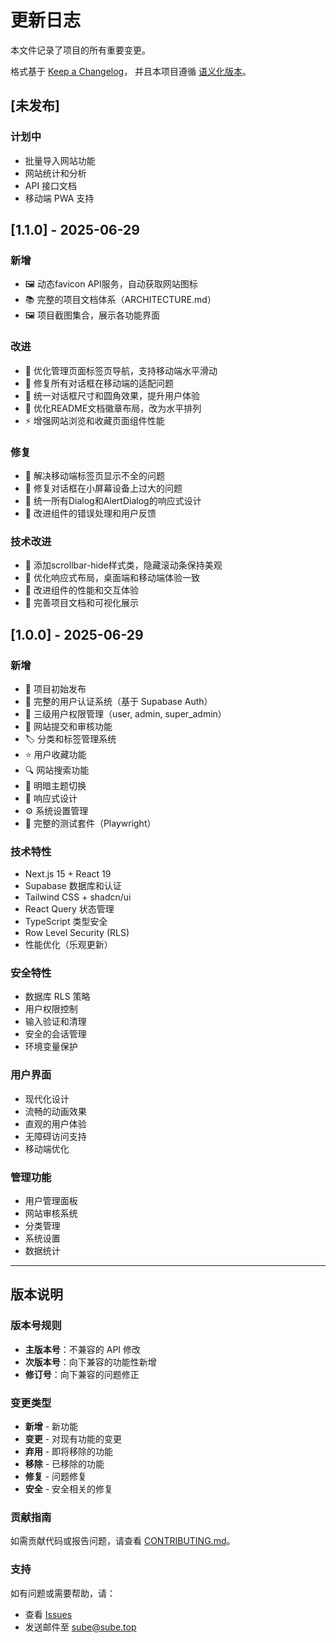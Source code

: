 <!--
 * @Date: 2025-06-29 21:10:07
 * @Author: Sube
 * @FilePath: CHANGELOG.md
 * @LastEditTime: 2025-06-30 04:11:15
 * @Description: 
-->
# 更新日志

本文件记录了项目的所有重要变更。

格式基于 [Keep a Changelog](https://keepachangelog.com/zh-CN/1.0.0/)，
并且本项目遵循 [语义化版本](https://semver.org/lang/zh-CN/)。

## [未发布]

### 计划中
- 批量导入网站功能
- 网站统计和分析
- API 接口文档
- 移动端 PWA 支持

## [1.1.0] - 2025-06-29

### 新增
- 🖼️ 动态favicon API服务，自动获取网站图标
- 📚 完整的项目文档体系（ARCHITECTURE.md）
- 🖼️ 项目截图集合，展示各功能界面

### 改进
- 📱 优化管理页面标签页导航，支持移动端水平滑动
- 🔧 修复所有对话框在移动端的适配问题
- 📏 统一对话框尺寸和圆角效果，提升用户体验
- 🎨 优化README文档徽章布局，改为水平排列
- ⚡ 增强网站浏览和收藏页面组件性能

### 修复
- 📱 解决移动端标签页显示不全的问题
- 🔲 修复对话框在小屏幕设备上过大的问题
- 📐 统一所有Dialog和AlertDialog的响应式设计
- 🎯 改进组件的错误处理和用户反馈

### 技术改进
- 🎨 添加scrollbar-hide样式类，隐藏滚动条保持美观
- 📱 优化响应式布局，桌面端和移动端体验一致
- 🔄 改进组件的性能和交互体验
- 📝 完善项目文档和可视化展示

## [1.0.0] - 2025-06-29

### 新增
- 🎉 项目初始发布
- 🔐 完整的用户认证系统（基于 Supabase Auth）
- 👥 三级用户权限管理（user, admin, super_admin）
- 📝 网站提交和审核功能
- 🏷️ 分类和标签管理系统
- ⭐ 用户收藏功能
- 🔍 网站搜索功能
- 🎨 明暗主题切换
- 📱 响应式设计
- ⚙️ 系统设置管理
- 🧪 完整的测试套件（Playwright）

### 技术特性
- Next.js 15 + React 19
- Supabase 数据库和认证
- Tailwind CSS + shadcn/ui
- React Query 状态管理
- TypeScript 类型安全
- Row Level Security (RLS)
- 性能优化（乐观更新）

### 安全特性
- 数据库 RLS 策略
- 用户权限控制
- 输入验证和清理
- 安全的会话管理
- 环境变量保护

### 用户界面
- 现代化设计
- 流畅的动画效果
- 直观的用户体验
- 无障碍访问支持
- 移动端优化

### 管理功能
- 用户管理面板
- 网站审核系统
- 分类管理
- 系统设置
- 数据统计

---

## 版本说明

### 版本号规则
- **主版本号**：不兼容的 API 修改
- **次版本号**：向下兼容的功能性新增
- **修订号**：向下兼容的问题修正

### 变更类型
- **新增** - 新功能
- **变更** - 对现有功能的变更
- **弃用** - 即将移除的功能
- **移除** - 已移除的功能
- **修复** - 问题修复
- **安全** - 安全相关的修复

### 贡献指南
如需贡献代码或报告问题，请查看 [CONTRIBUTING.md](CONTRIBUTING.md)。

### 支持
如有问题或需要帮助，请：
- 查看 [Issues](https://github.com/Sube3494/website-curator/issues)
- 发送邮件至 sube@sube.top
